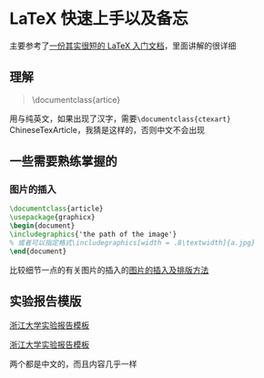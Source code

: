 # LaTeX 快速上手以及备忘
主要参考了[一份其实很短的 LaTeX 入门文档](https://liam.page/2014/09/08/latex-introduction/)，里面讲解的很详细

## 理解
> \documentclass{artice}

用与纯英文，如果出现了汉字，需要`\documentclass{ctexart}` ChineseTexArticle，我猜是这样的，否则中文不会出现


## 一些需要熟练掌握的
### 图片的插入
```tex
\documentclass{article}
\usepackage{graphicx}
\begin{document}
\includegraphics{'the path of the image'}
% 或者可以指定格式\includegraphics[width = .8\textwidth]{a.jpg}
\end{document}
```
比较细节一点的有关图片的插入的[图片的插入及排版方法](https://blog.csdn.net/qq_31347869/article/details/103832190)




## 实验报告模版
[浙江大学实验报告模板](https://github.com/megrxu/zjureport?tab=readme-ov-file)


[浙江大学实验报告模板](https://github.com/wqwqqe/zju-report-latex-template)

两个都是中文的，而且内容几乎一样

